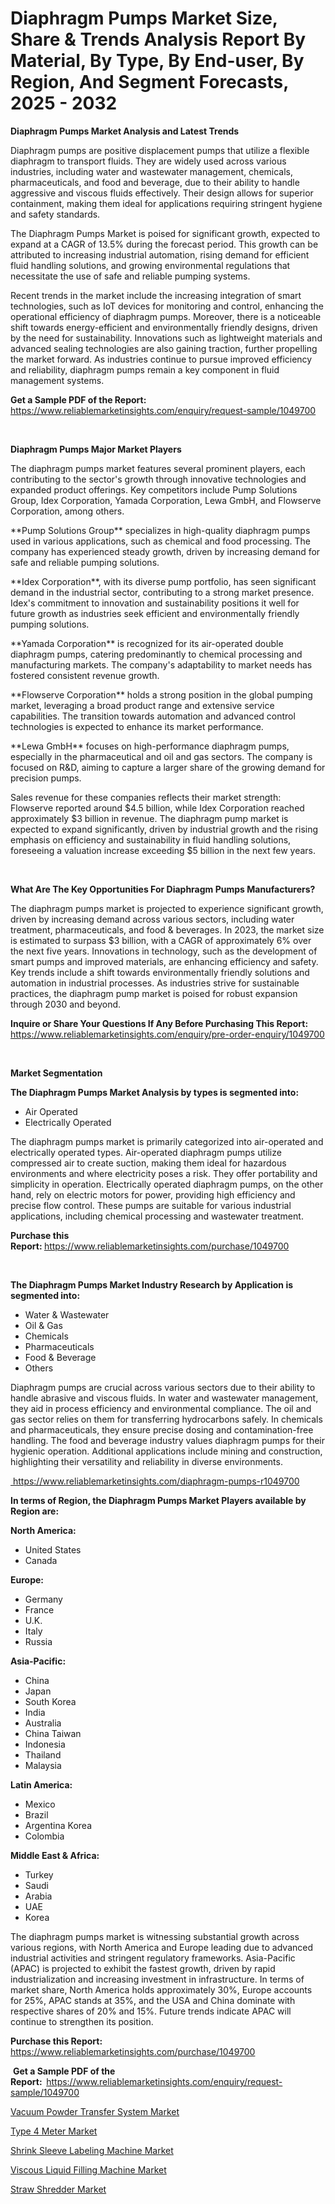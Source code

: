 <p><h1>Diaphragm Pumps Market Size, Share & Trends Analysis Report By Material, By Type, By End-user, By Region, And Segment Forecasts, 2025 - 2032</h1></p><p><strong>Diaphragm Pumps Market Analysis and Latest Trends</strong></p>
<p><p>Diaphragm pumps are positive displacement pumps that utilize a flexible diaphragm to transport fluids. They are widely used across various industries, including water and wastewater management, chemicals, pharmaceuticals, and food and beverage, due to their ability to handle aggressive and viscous fluids effectively. Their design allows for superior containment, making them ideal for applications requiring stringent hygiene and safety standards.</p><p>The Diaphragm Pumps Market is poised for significant growth, expected to expand at a CAGR of 13.5% during the forecast period. This growth can be attributed to increasing industrial automation, rising demand for efficient fluid handling solutions, and growing environmental regulations that necessitate the use of safe and reliable pumping systems. </p><p>Recent trends in the market include the increasing integration of smart technologies, such as IoT devices for monitoring and control, enhancing the operational efficiency of diaphragm pumps. Moreover, there is a noticeable shift towards energy-efficient and environmentally friendly designs, driven by the need for sustainability. Innovations such as lightweight materials and advanced sealing technologies are also gaining traction, further propelling the market forward. As industries continue to pursue improved efficiency and reliability, diaphragm pumps remain a key component in fluid management systems.</p></p>
<p><strong>Get a Sample PDF of the Report:&nbsp;</strong> <a href="https://www.reliablemarketinsights.com/enquiry/request-sample/1049700?utm_campaign=2280&utm_medium=2&utm_source=Github&utm_content=ia&utm_term=10042025&utm_id=diaphragm-pumps">https://www.reliablemarketinsights.com/enquiry/request-sample/1049700</a></p>
<p>&nbsp;</p>
<p><strong>Diaphragm Pumps Major Market Players</strong></p>
<p><p>The diaphragm pumps market features several prominent players, each contributing to the sector's growth through innovative technologies and expanded product offerings. Key competitors include Pump Solutions Group, Idex Corporation, Yamada Corporation, Lewa GmbH, and Flowserve Corporation, among others.</p><p>**Pump Solutions Group** specializes in high-quality diaphragm pumps used in various applications, such as chemical and food processing. The company has experienced steady growth, driven by increasing demand for safe and reliable pumping solutions. </p><p>**Idex Corporation**, with its diverse pump portfolio, has seen significant demand in the industrial sector, contributing to a strong market presence. Idex's commitment to innovation and sustainability positions it well for future growth as industries seek efficient and environmentally friendly pumping solutions.</p><p>**Yamada Corporation** is recognized for its air-operated double diaphragm pumps, catering predominantly to chemical processing and manufacturing markets. The company's adaptability to market needs has fostered consistent revenue growth.</p><p>**Flowserve Corporation** holds a strong position in the global pumping market, leveraging a broad product range and extensive service capabilities. The transition towards automation and advanced control technologies is expected to enhance its market performance.</p><p>**Lewa GmbH** focuses on high-performance diaphragm pumps, especially in the pharmaceutical and oil and gas sectors. The company is focused on R&D, aiming to capture a larger share of the growing demand for precision pumps.</p><p>Sales revenue for these companies reflects their market strength: Flowserve reported around $4.5 billion, while Idex Corporation reached approximately $3 billion in revenue. The diaphragm pump market is expected to expand significantly, driven by industrial growth and the rising emphasis on efficiency and sustainability in fluid handling solutions, foreseeing a valuation increase exceeding $5 billion in the next few years.</p></p>
<p>&nbsp;</p>
<p><strong>What Are The Key Opportunities For Diaphragm Pumps Manufacturers?</strong></p>
<p><p>The diaphragm pumps market is projected to experience significant growth, driven by increasing demand across various sectors, including water treatment, pharmaceuticals, and food & beverages. In 2023, the market size is estimated to surpass $3 billion, with a CAGR of approximately 6% over the next five years. Innovations in technology, such as the development of smart pumps and improved materials, are enhancing efficiency and safety. Key trends include a shift towards environmentally friendly solutions and automation in industrial processes. As industries strive for sustainable practices, the diaphragm pump market is poised for robust expansion through 2030 and beyond.</p></p>
<p><strong>Inquire or Share Your Questions If Any Before Purchasing This Report:</strong> <a href="https://www.reliablemarketinsights.com/enquiry/pre-order-enquiry/1049700?utm_campaign=2280&utm_medium=2&utm_source=Github&utm_content=ia&utm_term=10042025&utm_id=diaphragm-pumps">https://www.reliablemarketinsights.com/enquiry/pre-order-enquiry/1049700</a></p>
<p>&nbsp;</p>
<p><strong>Market Segmentation</strong></p>
<p><strong>The Diaphragm Pumps Market Analysis by types is segmented into:</strong></p>
<p><ul><li>Air Operated</li><li>Electrically Operated</li></ul></p>
<p><p>The diaphragm pumps market is primarily categorized into air-operated and electrically operated types. Air-operated diaphragm pumps utilize compressed air to create suction, making them ideal for hazardous environments and where electricity poses a risk. They offer portability and simplicity in operation. Electrically operated diaphragm pumps, on the other hand, rely on electric motors for power, providing high efficiency and precise flow control. These pumps are suitable for various industrial applications, including chemical processing and wastewater treatment.</p></p>
<p><strong>Purchase this Report:&nbsp;</strong><a href="https://www.reliablemarketinsights.com/purchase/1049700?utm_campaign=2280&utm_medium=2&utm_source=Github&utm_content=ia&utm_term=10042025&utm_id=diaphragm-pumps">https://www.reliablemarketinsights.com/purchase/1049700</a></p>
<p>&nbsp;</p>
<p><strong>The Diaphragm Pumps Market Industry Research by Application is segmented into:</strong></p>
<p><ul><li>Water & Wastewater</li><li>Oil & Gas</li><li>Chemicals</li><li>Pharmaceuticals</li><li>Food & Beverage</li><li>Others</li></ul></p>
<p><p>Diaphragm pumps are crucial across various sectors due to their ability to handle abrasive and viscous fluids. In water and wastewater management, they aid in process efficiency and environmental compliance. The oil and gas sector relies on them for transferring hydrocarbons safely. In chemicals and pharmaceuticals, they ensure precise dosing and contamination-free handling. The food and beverage industry values diaphragm pumps for their hygienic operation. Additional applications include mining and construction, highlighting their versatility and reliability in diverse environments.</p></p>
<p><a href="https://www.reliablemarketinsights.com/diaphragm-pumps-r1049700?utm_campaign=2280&utm_medium=2&utm_source=Github&utm_content=ia&utm_term=10042025&utm_id=diaphragm-pumps">&nbsp;https://www.reliablemarketinsights.com/diaphragm-pumps-r1049700</a></p>
<p><strong>In terms of Region, the Diaphragm Pumps Market Players available by Region are:</strong></p>
<p>
    <p> <strong> North America: </strong>
        <ul>
            <li>United States</li>
            <li>Canada</li>
        </ul>
        </p> 
    <p> <strong> Europe: </strong>
        <ul>
            <li>Germany</li>
            <li>France</li>
            <li>U.K.</li>
            <li>Italy</li>
            <li>Russia</li>
        </ul>
        </p> 
    <p> <strong> Asia-Pacific: </strong>
        <ul>
            <li>China</li>
            <li>Japan</li>
            <li>South Korea</li>
            <li>India</li>
            <li>Australia</li>
            <li>China Taiwan</li>
            <li>Indonesia</li>
            <li>Thailand</li>
            <li>Malaysia</li>
        </ul>
        </p> 
    <p> <strong> Latin America: </strong>
        <ul>
            <li>Mexico</li>
            <li>Brazil</li>
            <li>Argentina Korea</li>
            <li>Colombia</li>
        </ul>
        </p> 
    <p> <strong> Middle East & Africa: </strong>
        <ul>
            <li>Turkey</li>
            <li>Saudi</li>
            <li>Arabia</li>
            <li>UAE</li>
            <li>Korea</li>
        </ul>
    </p>
    </p>
<p><p>The diaphragm pumps market is witnessing substantial growth across various regions, with North America and Europe leading due to advanced industrial activities and stringent regulatory frameworks. Asia-Pacific (APAC) is projected to exhibit the fastest growth, driven by rapid industrialization and increasing investment in infrastructure. In terms of market share, North America holds approximately 30%, Europe accounts for 25%, APAC stands at 35%, and the USA and China dominate with respective shares of 20% and 15%. Future trends indicate APAC will continue to strengthen its position.</p></p>
<p><strong>Purchase this Report: </strong><a href="https://www.reliablemarketinsights.com/purchase/1049700?utm_campaign=2280&utm_medium=2&utm_source=Github&utm_content=ia&utm_term=10042025&utm_id=diaphragm-pumps">https://www.reliablemarketinsights.com/purchase/1049700</a></p>
<p>&nbsp;<strong>Get a Sample PDF of the Report:&nbsp;&nbsp;</strong><a href="https://www.reliablemarketinsights.com/enquiry/request-sample/1049700?utm_campaign=2280&utm_medium=2&utm_source=Github&utm_content=ia&utm_term=10042025&utm_id=diaphragm-pumps">https://www.reliablemarketinsights.com/enquiry/request-sample/1049700</a></p>
<p><strong></strong></p>
<p><p><a href="https://github.com/ajegiobitsa/Market-Research-Report-List-1/blob/main/vacuum-powder-transfer-system-market.md?utm_campaign=2280&utm_medium=2&utm_source=Github&utm_content=ia&utm_term=10042025&utm_id=diaphragm-pumps">Vacuum Powder Transfer System Market</a></p><p><a href="https://github.com/oshodikurc/Market-Research-Report-List-1/blob/main/type-4-meter-market.md?utm_campaign=2280&utm_medium=2&utm_source=Github&utm_content=ia&utm_term=10042025&utm_id=diaphragm-pumps">Type 4 Meter Market</a></p><p><a href="https://github.com/ocambdidarhz/Market-Research-Report-List-1/blob/main/shrink-sleeve-labeling-machine-market.md?utm_campaign=2280&utm_medium=2&utm_source=Github&utm_content=ia&utm_term=10042025&utm_id=diaphragm-pumps">Shrink Sleeve Labeling Machine Market</a></p><p><a href="https://github.com/aslinalirey9/Market-Research-Report-List-1/blob/main/viscous-liquid-filling-machine-market.md?utm_campaign=2280&utm_medium=2&utm_source=Github&utm_content=ia&utm_term=10042025&utm_id=diaphragm-pumps">Viscous Liquid Filling Machine Market</a></p><p><a href="https://github.com/efialiurca/Market-Research-Report-List-1/blob/main/straw-shredder-market.md?utm_campaign=2280&utm_medium=2&utm_source=Github&utm_content=ia&utm_term=10042025&utm_id=diaphragm-pumps">Straw Shredder Market</a></p></p>